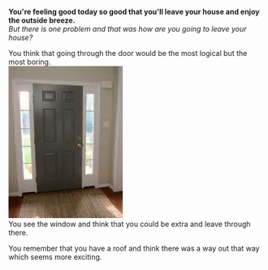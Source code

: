 **You're feeling good today so good that you'll leave your house and enjoy the outside breeze.**  
*But there is one problem and that was how are you going to leave your house?*

You think that going through the door would be the most logical but the most boring.  
![alt text](images/frontdoor.jpg)  
You see the window and think that you could be extra and leave through there.  

You remember that you have a roof and think there was a way out that way which seems more exciting.
